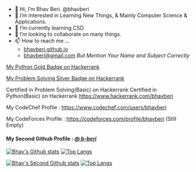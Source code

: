 - 👋 Hi, I’m Bhav Beri.  @bhavberi
- 👀 I’m interested in Learning New Things, & Mainly Computer Science & Applications.
- 🌱 I’m currently learning CSD
- 💞️ I’m looking to collaborate on many things.
- 📫 How to reach me ... 
  - [bhavberi.github.io](bhavberi.github.io)
  - bhavberi@gmail.com *But Mention Your Name and Subject Correctly*

[My Python Gold Badge on Hackerrank ](https://www.hackerrank.com/bhavberi?badge=python&stars=5&level=3&hr_r=1&utm_campaign=social-buttons&utm_medium=linkedin&utm_source=badge_share_profile&social=linkedin)

[My Problem Solving Silver Badge on Hackerrank](https://www.hackerrank.com/bhavberi?badge=problem-solving&stars=4&level=2&hr_r=1&utm_campaign=social-buttons&utm_medium=linkedin&utm_source=badge_share_profile&social=linkedin)

Certified in Problem Solving(Basic) on Hackerrank
Certified in Python(Basic) on Hackerrank
https://www.hackerrank.com/bhavberi

My CodeChef Profile : https://www.codechef.com/users/bhavberi

My CodeForces Profile : https://codeforces.com/profile/bhavberi  (Still Empty)

#### My Second Github Profile : _[@ b-beri](https://github.com/b-beri)_

[![Bhav's Github stats](https://github-readme-stats.vercel.app/api?username=bhavberi&count_private=true&show_icons=true&theme=tokyonight&hide_rank=false)](https://github.com/anuraghazra/github-readme-stats)
[![Top Langs](https://github-readme-stats.vercel.app/api/top-langs/?username=bhavberi&hide=go)](https://github.com/anuraghazra/github-readme-stats)

[![Bhav's Second Github stats](https://github-readme-stats.vercel.app/api?username=b-beri&count_private=true&show_icons=true&theme=tokyonight&hide_rank=false)](https://github.com/anuraghazra/github-readme-stats)
[![Top Langs](https://github-readme-stats.vercel.app/api/top-langs/?username=b-beri)](https://github.com/anuraghazra/github-readme-stats)



<!---
bhavberi/bhavberi is a ✨ special ✨ repository because its `README.md` (this file) appears on your GitHub profile.
You can click the Preview link to take a look at your changes.
--->
